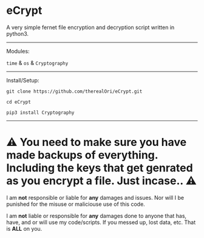 # eCrypt
A very simple fernet file encryption and decryption script written in python3.
__                            __

Modules:

`time` & `os` & `Cryptography`
__                            __

Install/Setup:

`git clone https://github.com/therealOri/eCrypt.git`

`cd eCrypt`

`pip3 install Cryptography`
__                            __

# ⚠️ You need to make sure you have made backups of everything. Including the keys that get genrated as you encrypt a file. Just incase.. ⚠️

I am **not** responsible or liable for **any** damages and issues. Nor will I be punished for the misuse or maliciouse use of this code. 

I am **not** liable or responsible for **any** damages done to anyone that has, have, and or will use my code/scripts. If you messed up, lost data, etc. That is **ALL** on you.
